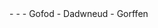 <meta data-spell-branch  data-spell-update-dyn-onchange>
- <meta data-dyn="spell-word-prediction" data-words-file="trees/Spell_Prediction/cy-bangor_CEG.json" data-max-nodes="3" data-predict-after-n-chars="3">
- <meta data-dyn="spell-letter-prediction" data-words-file="trees/Spell_Prediction/cy-bangor_CEG.json">
- Gofod <meta data-spell-letter=" ">
- Dadwneud <meta data-spell-delchar>
- Gorffen <meta data-spell-finish>

